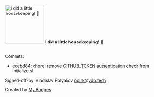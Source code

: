 <img src="https://my-badges.github.io/my-badges/chore-commit.png" alt="I did a little housekeeping! 🧹" title="I did a little housekeeping! 🧹" width="128">
<strong>I did a little housekeeping! 🧹</strong>
<br><br>

Commits:

- <a href="https://github.com/ydb-platform/ydb-js-sdk/commit/edebd84a37edd92993775349cbd03e902f91c9fb">edebd84</a>: chore: remove GITHUB_TOKEN authentication check from initialize.sh

Signed-off-by: Vladislav Polyakov <polrk@ydb.tech>


Created by <a href="https://github.com/my-badges/my-badges">My Badges</a>